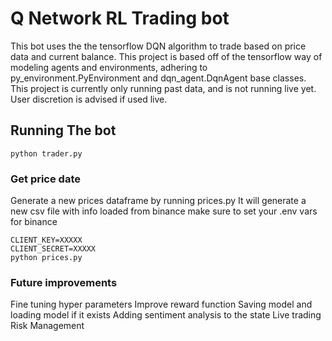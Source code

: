 # Q Network RL Trading bot

This bot uses the the tensorflow DQN algorithm to trade based on price data and current balance. This project is based off of the tensorflow way of modeling agents and environments, adhering to py_environment.PyEnvironment and dqn_agent.DqnAgent base classes.
This project is currently only running past data, and is not running live yet. User discretion is advised if used live.

## Running The bot
```
python trader.py
```

### Get price date
Generate a new prices dataframe by running prices.py
It will generate a new csv file with info loaded from binance
make sure to set your .env vars for binance
```
CLIENT_KEY=XXXXX
CLIENT_SECRET=XXXXX
python prices.py
```

### Future improvements
Fine tuning hyper parameters
Improve reward function
Saving model and loading model if it exists
Adding sentiment analysis to the state
Live trading 
Risk Management